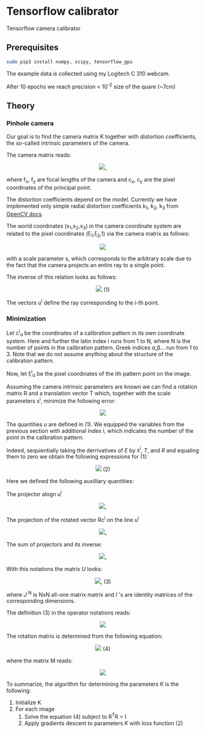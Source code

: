 # Tensorflow calibrator
Tensorflow camera calibrator

## Prerequisites

```bash
sudo pip3 install numpy, scipy, tensorflow_gpu
```

The example data is collected using my Logitech C 310 webcam.

After 10 epochs we reach precision < 10<sup>-2</sup> size of the quare (~7cm)

## Theory

### Pinhole camera
Our goal is to find the camera matrix K together with distortion coefficients, the so-called intrinsic parameters of the camera.

The camera matrix reads:
<p align="center">
<img src="https://latex.codecogs.com/gif.latex?K%3D%5Cleft%28%5Cbegin%7Barray%7D%7Bccc%7D%0A%20%20f_x%20%26%200%20%26%20c_x%20%5C%5C%0A%20%200%20%26%20f_y%20%26%20c_y%20%5C%5C%0A%20%200%20%26%200%20%26%201%0A%20%5Cend%7Barray%7D%5Cright%29"/>, 
 </p>
 
where f<sub>x</sub>, f<sub>y</sub> are focal lengths of the camera and c<sub>x</sub>, c<sub>y</sub> are the pixel coordinates of the principal point.

The distortion coefficients depend on the model. Currently we have implemented only simple radial distortion coefficients k<sub>1</sub>, k<sub>2</sub>, k<sub>3</sub> from <a href="https://docs.opencv.org/3.4.3/dc/dbb/tutorial_py_calibration.html">OpenCV docs</a>. 

The world coordinates (x<sub>1</sub>,x<sub>2</sub>,x<sub>3</sub>) in the camera coordinate system are related to the pixel coordinates  (&xi;<sub>1</sub>,&xi;<sub>2</sub>,1) via the camera matrix as follows:

<p align="center">
<img src="https://latex.codecogs.com/gif.latex?s%5Cxi_%5Calpha%20%3D%5Csum%5Climits_%7B%5Cbeta%20%3D%201%7D%5E3%20K_%7B%5Calpha%5Cbeta%7Dx_%5Cbeta%2C%5Cquad%20%5Calpha%3D1%2C2%2C3" /> 
</p>

with a scale parameter s, which corresponds to the arbitrary scale due to the fact that the camera projects an entire ray to a single point.

The inverse of this relation looks as follows:
<p align="center">
<img src="https://latex.codecogs.com/gif.latex?x_%5Calpha%20%3D%20%5Csum%5Climits_%7B%5Cbeta%3D1%7D%5E3K%5E%7B-1%7D_%7B%5Calpha%5Cbeta%7D%5Cxi_%5Cbeta%20s%20%5Cequiv%20%20su_%5Calpha%2C%5Cquad%20%5Calpha%3D1%2C2%2C3"/>       (1)
</p>

The vectors u<sup>i</sup> define the ray corresponding to the i-th point.

### Minimization

Let c<sup>i</sup><sub>&alpha;</sub> be the coordinates of a calibration pattern in its own coordinate system. Here and further the latin index i runs from 1 to N, where N is the number of points in the calibration pattern. Greek indices &alpha;,&beta;... run from 1 to 3. Note that we do not assume anything about the structure of the calibration pattern.

Now, let &xi;<sup>i</sup><sub>&alpha;</sub> be the pixel coordinates of the ith pattern point on the image.

Assuming the camera intrinsic parameters are known we can find a rotation matrix R and a translation vector T which, together with the scale parameters s<sup>i</sup>,  minimize the following error:

<p align="center">
<img src="https://latex.codecogs.com/gif.latex?E%20%3D%20%5Csum%5Climits_%7Bi%3D1%7D%5EN%5Csum_%7B%5Calpha%3D1%7D%5E3%5Cleft%28x%5Ei%20-%20%5Chat%7BR%7Dc%5Ei%20%2B%20T%20%5Cright%29%5E2%5Cequiv%20%5Csum%5Climits_%7Bi%3D1%7D%5EN%5Csum_%7B%5Calpha%3D1%7D%5E3%5Cleft%28u%5Ei_%5Calpha%20s%5Ei%20-%20%5Chat%7BR%7Dc%5Ei_%5Calpha%20%2B%20T_%5Calpha%20%5Cright%29%5E2"/>
</p>

The quantities *u* are defined in (1). We equipped the variables from the previous section with additional index i, which indicates the number of the point in the calibration pattern.

Indeed, sequientially taking the derrivatives of *E* by *s<sup>i</sup>*, *T*, and *R* and equaling them to zero we obtain the following expressions for (1):
<p align="center">
<img src="https://latex.codecogs.com/gif.latex?E%3D%5Csum_%7Bi%2Cj%3D1%7D%5EN%20%5Csum_%7B%5Calpha%2C%5Cbeta%3D1%7D%5E3%20%20A%5Ei_%7B%5Calpha%7DU%5E%7Bij%7D_%7B%5Calpha%5Cbeta%7DA%5Ej_%5Cbeta"/>  (2)
</p>

Here we defined the following auxilliary quantities:

The projector alogn u<sup>i</sup>
<p align="center">
<img src="https://latex.codecogs.com/gif.latex?%5COmega%5Ei_%7B%5Calpha%5Cbeta%7D%3D%5Cdelta_%7B%5Calpha%5Cbeta%7D%20-%20%5Cfrac%7Bu%5Ei_%5Calpha%20u%5Ei_%5Cbeta%7D%7B%28u%5Eiu%5Ei%29%7D"/>,  
</p>

The projection of the rotated vector Rc<sup>i</sup> on the line u<sup>i</sup>

<p align="center">
<img src="https://latex.codecogs.com/gif.latex?A%5Ei%3D%5COmega%5Ei%20R%20c%5Ei"/>, 
</p>

The sum of projectors and its inverse:

<p align="center">
<img src="https://latex.codecogs.com/gif.latex?%5COmega%20%3D%20%5Csum%5Climits_%7Bi%3D1%7D%5EN%20%5COmega%5Ei%2C%5Cquad%20W%3D%5COmega%5E%7B-1%7D"/>, 
</p>

With this notations the matrix *U* looks:

<p align="center">
<img src="https://latex.codecogs.com/gif.latex?U%3D-W%5Cotimes%20%5Cmathbb%7BJ%7D%5EN%20+%20%5Cmathbb%7BI%7D_3%5Cotimes%5Cmathbb%7BI%7D%5EN"/>,       (3)
</p>

where *J* <sup>N</sup> is NxN all-one matrix matrix and *I* 's are identity matrices of the corresponding dimensions.

The definition (3) in the operator notations reads:


<p align="center">
<img src="https://latex.codecogs.com/gif.latex?U%5E%7Bij%7D_%7B%5Calpha%5Cbeta%7D%3D-W_%7B%5Calpha%5Cbeta%7D%20%2B%20%5Cdelta%5E%7Bij%7D%5Cdelta_%7B%5Calpha%5Cbeta%7D"/>  
</p>


The rotation matrix is determined from the following equation:

<p align="center">
<img src="https://latex.codecogs.com/gif.latex?R%5ETM%3DM%5ETR"/>  (4)
</p>

where the matrix M reads:

<p align="center">
<img src="https://latex.codecogs.com/gif.latex?M_%7B%5Calpha%5Cbeta%7D%3D%5Csum_%7Bi%2Cj%3D1%7D%5EN%20%5Csum_%7B%5Cgamma%2C%5Cdelta%3D1%7D%5E3%20A%5Ei_%5Cdelta%20U%5E%7Bij%7D_%7B%5Cdelta%5Cgamma%7D%5COmega%5Ej_%7B%5Cgamma%5Cbeta%7Dc%5Ej_%5Calpha"/>  
</p>

To summarize, the algorithm for determining the parameters *K* is the following:

1. Initialize K
2. For each image 
   1. Solve the equation (4) subject to R<sup>T</sup>R = I
   2. Apply gradients descent to parameters *K* with loss function (2)


